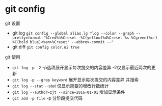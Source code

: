 git config
====

git 设置
* git log `git config --global alias.lg "log --color --graph --pretty=format:'%Cred%h%Creset -%C(yellow)%d%Creset %s %Cgreen(%cr) %C(bold blue)<%an>%Creset' --abbrev-commit --"`
* git diff `git config color.ui true`

git 使用
* `git log -p -2`  -p选项展开显示每次提交的内容差异 -2仅显示最近两次的更新
* `git log -p --grep keyword` 展开显示每次提交的内容差异 并搜索
* `git log --stat` --stat 仅显示简要的增改行数统计 
* `git log --author=zjt --since=2016-01-01` 增加显示条件  
* `git add -p file` -p 分阶段提交代码
